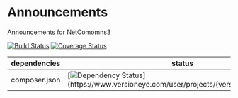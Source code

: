 Announcements
==============

Announcements for NetComomns3

[![Build Status](https://api.travis-ci.org/NetCommons3/Announcements.png?branch=master)](https://travis-ci.org/NetCommons3/Announcements)
[![Coverage Status](https://coveralls.io/repos/NetCommons3/Announcements/badge.png?branch=master)](https://coveralls.io/r/NetCommons3/Announcements?branch=master)

| dependencies  | status |
| ------------- | ------ |
| composer.json | [![Dependency Status](https://www.versioneye.com/user/projects/(versioneye_project_ID)/badge.png)](https://www.versioneye.com/user/projects/(versioneye_project_ID)) |
